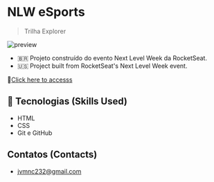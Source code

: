 # NLW eSports
>Trilha Explorer

![preview](./.github/preview.png)

- 🇧🇷 Projeto construído do evento Next Level Week da RocketSeat.
- 🇺🇸 Project built from RocketSeat's Next Level Week event.


🔗[Click here to accesss](https://jvfarias-prog.github.io/nlw-esports-explorer/)

 ## 🔨 Tecnologias (Skills Used)
- HTML
- CSS
- Git e GitHub

## Contatos (Contacts) 
- jvmnc232@gmail.com
